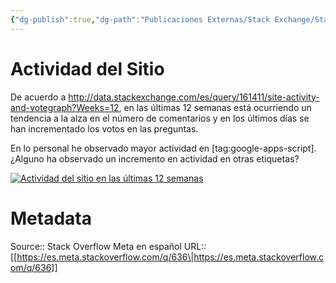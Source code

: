 ```yaml
---
{"dg-publish":true,"dg-path":"Publicaciones Externas/Stack Exchange/Stack Overflow en español/Stack Overflow en español Meta/es.meta.stackoverflow.com-636.md","permalink":"/publicaciones-externas/stack-exchange/stack-overflow-en-espanol/stack-overflow-en-espanol-meta/es-meta-stackoverflow-com-636/","title":"Actividad del Sitio","hide":true,"noteIcon":"\"0\"","created":"2024-04-03T12:49:10.418-06:00","updated":"2024-04-05T16:43:58.827-06:00"}
---
```


# Actividad del Sitio

De acuerdo a http://data.stackexchange.com/es/query/161411/site-activity-and-votegraph?Weeks=12, en las últimas 12 semanas está ocurriendo un tendencia a la alza en el número de comentarios y en los últimos días se han incrementado los votos en las preguntas.

En lo personal he observado mayor actividad en [tag:google-apps-script]. ¿Alguno ha observado un incremento en actividad en otras etiquetas?


[![Actividad del sitio en las últimas 12 semanas][1]][1]


  [1]: https://i.stack.imgur.com/DTXhk.png

# Metadata
Source:: Stack Overflow Meta en español
URL:: [[https://es.meta.stackoverflow.com/q/636\|https://es.meta.stackoverflow.com/q/636]]

